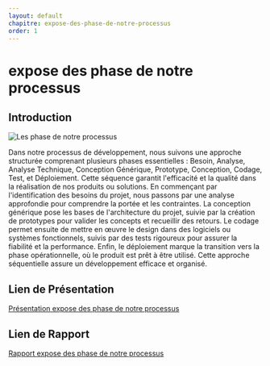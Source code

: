 ```yaml
---
layout: default
chapitre: expose-des-phase-de-notre-processus
order: 1
---
```






# expose des phase de notre processus

<!-- new slide -->
## Introduction

![Les phase de notre processus](../6.Expose-des-phase-de-notre-processus/images/Exposé-des-phase-de-notre-processus.png)

<!-- note -->
Dans notre processus de développement, nous suivons une approche structurée comprenant plusieurs phases essentielles : Besoin, Analyse, Analyse Technique, Conception Générique, Prototype, Conception, Codage, Test, et Déploiement. Cette séquence garantit l'efficacité et la qualité dans la réalisation de nos produits ou solutions. En commençant par l'identification des besoins du projet, nous passons par une analyse approfondie pour comprendre la portée et les contraintes. La conception générique pose les bases de l'architecture du projet, suivie par la création de prototypes pour valider les concepts et recueillir des retours. Le codage permet ensuite de mettre en œuvre le design dans des logiciels ou systèmes fonctionnels, suivis par des tests rigoureux pour assurer la fiabilité et la performance. Enfin, le déploiement marque la transition vers la phase opérationnelle, où le produit est prêt à être utilisé. Cette approche séquentielle assure un développement efficace et organisé.




## Lien de Présentation
[Présentation expose des phase de notre processus](/gestion-projet/expose-des-phase-de-notre-processus/présentation.html)

## Lien de Rapport
[Rapport expose des phase de notre processus](/gestion-projet/expose-des-phase-de-notre-processus/rapport.html)  
